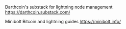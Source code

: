 Darthcoin's substack for lightning node management
https://darthcoin.substack.com/

Minibolt Bitcoin and lightning guides
https://minibolt.info/
